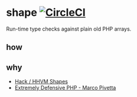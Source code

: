 # shape [![CircleCI](https://circleci.com/gh/leocavalcante/shape.svg?style=svg)](https://circleci.com/gh/leocavalcante/shape)
Run-time type checks against plain old PHP arrays.

## how


## why

* [Hack / HHVM Shapes](https://docs.hhvm.com/hack/shapes/introduction)
* [Extremely Defensive PHP - Marco Pivetta](https://www.youtube.com/watch?v=8d2AtAGJPno)
